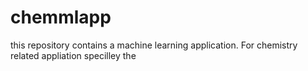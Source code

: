 # chemmlapp
 this repository contains a machine learning application. For chemistry related appliation specilley the 
